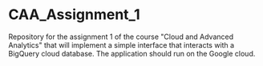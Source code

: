 # CAA_Assignment_1
Repository for the assignment 1 of the course "Cloud and Advanced Analytics" that will implement a simple interface that interacts with a BigQuery cloud database. The application should run on the Google cloud.

